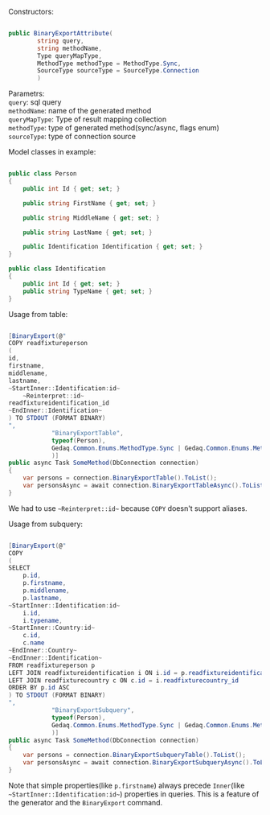 Constructors:

```C#

public BinaryExportAttribute(
        string query,
        string methodName,
        Type queryMapType,
        MethodType methodType = MethodType.Sync,
        SourceType sourceType = SourceType.Connection
        )

```
Parametrs:<br>
`query`: sql query<br>
`methodName`: name of the generated method<br>
`queryMapType`: Type of result mapping collection<br>
`methodType`: type of generated method(sync/async, flags enum)<br>
`sourceType`: type of connection source<br>

Model classes in example:
```C#

public class Person
{
    public int Id { get; set; }

    public string FirstName { get; set; }

    public string MiddleName { get; set; }

    public string LastName { get; set; }

    public Identification Identification { get; set; }
}

public class Identification
{
    public int Id { get; set; }
    public string TypeName { get; set; }
}

```

Usage from table:

```C#

[BinaryExport(@"
COPY readfixtureperson 
(
id,
firstname,
middlename,
lastname,
~StartInner::Identification:id~
    ~Reinterpret::id~
readfixtureidentification_id
~EndInner::Identification~
) TO STDOUT (FORMAT BINARY)
", 
            "BinaryExportTable",
            typeof(Person), 
            Gedaq.Common.Enums.MethodType.Sync | Gedaq.Common.Enums.MethodType.Async
            )]
public async Task SomeMethod(DbConnection connection)
{
    var persons = connection.BinaryExportTable().ToList();
    var personsAsync = await connection.BinaryExportTableAsync().ToListAsync();
}
```
We had to use `~Reinterpret::id~` because `COPY` doesn't support aliases.

Usage from subquery:

```C#

[BinaryExport(@"
COPY 
(
SELECT 
    p.id,
    p.firstname,
    p.middlename,
    p.lastname,
~StartInner::Identification:id~
    i.id,
    i.typename,
~StartInner::Country:id~
    c.id,
    c.name
~EndInner::Country~
~EndInner::Identification~
FROM readfixtureperson p
LEFT JOIN readfixtureidentification i ON i.id = p.readfixtureidentification_id
LEFT JOIN readfixturecountry c ON c.id = i.readfixturecountry_id
ORDER BY p.id ASC
) TO STDOUT (FORMAT BINARY)
", 
            "BinaryExportSubquery",
            typeof(Person), 
            Gedaq.Common.Enums.MethodType.Sync | Gedaq.Common.Enums.MethodType.Async
            )]
public async Task SomeMethod(DbConnection connection)
{
    var persons = connection.BinaryExportSubqueryTable().ToList();
    var personsAsync = await connection.BinaryExportSubqueryAsync().ToListAsync();
}
```

Note that simple properties(like `p.firstname`) always precede `Inner`(like `~StartInner::Identification:id~`) properties in queries. This is a feature of the generator and the `BinaryExport` command.
